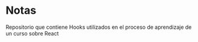 # Notas
Repositorio que contiene Hooks utilizados en el proceso de aprendizaje de un curso sobre React
